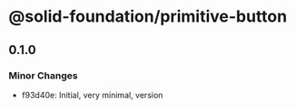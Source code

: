 # @solid-foundation/primitive-button

## 0.1.0

### Minor Changes

- f93d40e: Initial, very minimal, version
